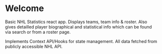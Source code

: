 # Welcome

Basic NHL Statistics react app. Displays teams, team info & roster. Also gives detailled player biographical and statistical info which can be found via search or from a roster page.

Implements Context API/Hooks for state management. All data fetched from publicly accessible NHL API.
